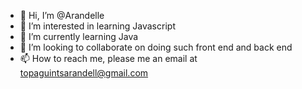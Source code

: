 - 👋 Hi, I’m @Arandelle
- 👀 I’m interested in learning Javascript
- 🌱 I’m currently learning Java
- 💞️ I’m looking to collaborate on doing such front end and back end
- 📫 How to reach me, please me an email at topaguintsarandell@gmail.com

<!---
Arandelle/Arandelle is a ✨ special ✨ repository because its `README.md` (this file) appears on your GitHub profile.
You can click the Preview link to take a look at your changes.
--->
